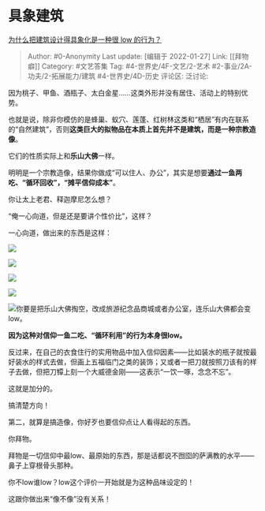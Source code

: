# 具象建筑
[为什么把建筑设计得具象化是一种很 low 的行为？](https://www.zhihu.com/question/57077229/answer/1220823851)

> Author: #0-Anonymity
> Last update: [编辑于 2022-01-27]
> Link: [[拜物癖]]
> Category: #文艺答集
> Tag: #4-世界史/4F-文艺/2-艺术 #2-事业/2A-功夫/2-拓展能力/建筑 #4-世界史/4D-历史
> 评论区:
> 泛讨论:

因为桃子、甲鱼、酒瓶子、太白金星……这类外形并没有居住、活动上的特别优势。

也就是说，除非你模仿的是蜂巢、蚁穴、莲蓬、红树林这类和“栖居”有内在联系的“自然建筑”，否则**这类巨大的拟物品在本质上首先并不是建筑，而是一种宗教造像**。

它们的性质实际上和**乐山大佛**一样。

明明是一个宗教造像，结果你做成“可以住人、办公”，其实是想要**通过一鱼两吃、“循环回收”，“摊平信仰成本”**。

你让太上老君、释迦摩尼怎么想？

“俺一心向道，但是还是要讲个性价比”，这样？

一心向道，做出来的东西是这样：

![](https://pic2.zhimg.com/50/v2-dd4be9f7b6fd62c00768102493204586_hd.jpg?source=1940ef5c)

![](https://pic4.zhimg.com/50/v2-174989b8c3eb5878630be07194cbc7db_hd.jpg?source=1940ef5c)

![](https://pic1.zhimg.com/50/v2-5397287fdaca9007386e17d5800514ce_hd.jpg?source=1940ef5c)

![](https://pic2.zhimg.com/50/v2-61c674a1f82c06b51838b5bc2a741207_hd.jpg?source=1940ef5c)

![](https://pic2.zhimg.com/50/v2-7a96a764f58e877124cbd563711e2b77_hd.jpg?source=1940ef5c)你要是把乐山大佛掏空，改成旅游纪念品商城或者办公室，连乐山大佛都会变low。

**因为这种对信仰一鱼二吃、“循环利用”的行为本身很low。**

反过来，在自己的衣食住行的实用物品中加入信仰因素——比如装水的瓶子就按最好装水的样式去做，但画上五福临门之类的装饰；又或者一把刀就按照刀该有的样子去做，但把刀镡上刻一个大威德金刚——这表示“一饮一啄，念念不忘”。

这就是加分的。

搞清楚方向！

第二，就算是搞造像，你好歹也要信仰点让人看得起的东西。

你拜物。

拜物是一切信仰中最low、最原始的东西，那是话都说不囫囵的萨满教的水平——鼻子上穿根骨头那种。

你不low谁low？low这个评价一开始就是为这种品味设定的！

这跟你做出来“像不像”没有关系！
